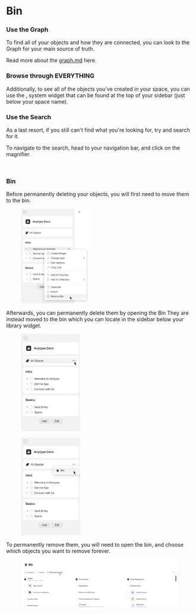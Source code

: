 # Bin

### Use the Graph

To find all of your objects and how they are connected, you can look to the Graph for your main source of truth.

Read more about the [graph.md](../graph.md "mention") here.

### Browse through EVERYTHING

Additionally, to see all of the objects you've created in your space, you can use the [.](./ "mention") system widget that can be found at the top of your sidebar (just below your space name).

### Use the Search

As a last resort, if you still can't find what you're looking for, try and search for it.

To navigate to the search, head to your navigation bar, and click on the magnifier.

<figure><img src="../../.gitbook/assets/image (43).png" alt=""><figcaption></figcaption></figure>

### Bin

Before permanently deleting your objects, you will first need to move them to the bin.&#x20;

<figure><img src="../../.gitbook/assets/image (87).png" alt="" width="188"><figcaption></figcaption></figure>

Afterwards, you can permanently delete them by opening the Bin They are instead moved to the bin which you can locate in the sidebar below your library widget.&#x20;

<figure><img src="../../.gitbook/assets/image (85).png" alt="" width="159"><figcaption></figcaption></figure>

<figure><img src="../../.gitbook/assets/image (86).png" alt="" width="159"><figcaption></figcaption></figure>

To permanently remove them, you will need to open the bin, and choose which objects you want to remove forever.&#x20;

<figure><img src="../../.gitbook/assets/image (75).png" alt=""><figcaption></figcaption></figure>
